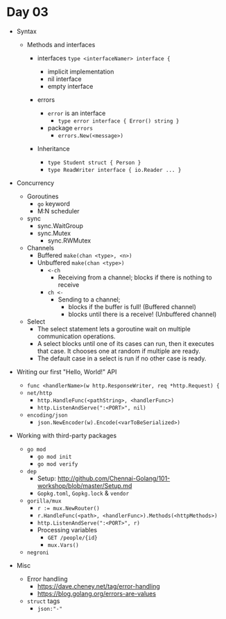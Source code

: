 # Day 03

- Syntax
  - Methods and interfaces
    - interfaces `type <interfaceNamer> interface {`
      - implicit implementation
      - nil interface
      - empty interface
    - errors
      - `error` is an interface
        - `type error interface { Error() string }`
      - package `errors`
        - `errors.New(<message>)`

    - Inheritance
      - `type Student struct { Person }`
      - `type ReadWriter interface { io.Reader ... }`

- Concurrency
  - Goroutines
    - `go` keyword
    - M:N scheduler
  - sync
    - sync.WaitGroup
    - sync.Mutex
      - sync.RWMutex
  - Channels
    - Buffered `make(chan <type>, <n>)`
    - Unbuffered `make(chan <type>)`
      - `<-ch`
        - Receiving from a channel; blocks if there is nothing to receive
      - `ch <-`
        - Sending to a channel;
          - blocks if the buffer is full! (Buffered channel)
          - blocks until there is a receive! (Unbuffered channel)
  - Select
    - The select statement lets a goroutine wait on multiple communication operations.
    - A select blocks until one of its cases can run, then it executes that case. It chooses one at random if multiple are ready.
    - The default case in a select is run if no other case is ready.

- Writing our first "Hello, World!" API
  - `func <handlerName>(w http.ResponseWriter, req *http.Request) {`
  - `net/http`
    - `http.HandleFunc(<pathString>, <handlerFunc>)`
    - `http.ListenAndServe(":<PORT>", nil)`
  - `encoding/json`
    - `json.NewEncoder(w).Encode(<varToBeSerialized>)`

- Working with third-party packages
  - `go mod`
    - `go mod init`
    - `go mod verify`
  - `dep`
    - Setup: http://github.com/Chennai-Golang/101-workshop/blob/master/Setup.md
    - `Gopkg.toml`, `Gopkg.lock` & `vendor`
  - `gorilla/mux`
    - `r := mux.NewRouter()`
    - `r.HandleFunc(<path>, <handlerFunc>).Methods(<httpMethods>)`
    - `http.ListenAndServe(":<PORT>", r)`
    - Processing variables
      - `GET /people/{id}`
      - `mux.Vars()`
  - `negroni`

- Misc
  - Error handling
    - https://dave.cheney.net/tag/error-handling
    - https://blog.golang.org/errors-are-values
  - `struct` tags
    - `json:"-"`
